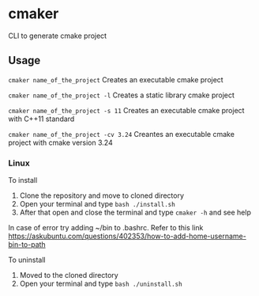 # cmaker
CLI to generate cmake project

## Usage

`cmaker name_of_the_project` Creates an executable cmake project

`cmaker name_of_the_project -l` Creates a static library cmake project

`cmaker name_of_the_project -s 11` Creates an executable cmake project with C++11 standard

`cmaker name_of_the_project -cv 3.24` Creantes an executable cmake project with cmake version 3.24

### Linux

To install

1. Clone the repository and move to cloned directory
2. Open your terminal and type `bash ./install.sh`
3. After that open and close the terminal and type `cmaker -h` and see help

In case of error try adding ~/bin to .bashrc.
Refer to this link https://askubuntu.com/questions/402353/how-to-add-home-username-bin-to-path  

To uninstall

1. Moved to the cloned directory
2. Open your terminal and type `bash ./uninstall.sh`


